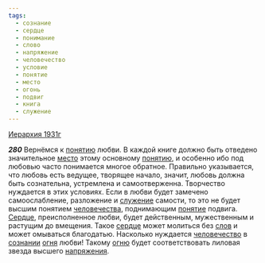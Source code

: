 ```yaml
---
tags:
  - сознание
  - сердце
  - понимание
  - слово
  - напряжение
  - человечество
  - условие
  - понятие
  - место
  - огонь
  - подвиг
  - книга
  - служение
---
```


[Иерархия 1931г](/agni/1931)

___280___
Вернёмся к [понятию](/tag/#[понятие](/tag/#понятие)) любви. В каждой книге должно быть отведено значительное [место](/tag/#место) этому основному [понятию](/tag/#[понятие](/tag/#понятие)), и особенно ибо под любовью часто понимается многое обратное. Правильно указывается, что любовь есть ведущее, творящее начало, значит, любовь должна быть сознательна, устремлена и самоотверженна. Творчество нуждается в этих условиях. Если в любви будет замечено самоослабление, разложение и [служение](/tag/#служение) самости, то это не будет высшим понятием [человечества](/tag/#[человечество](/tag/#человечество)), поднимающим [понятие](/tag/#понятие) подвига. [Сердце](/tag/#[сердце](/tag/#сердце)), преисполненное любви, будет действенным, мужественным и растущим до вмещения. Такое [сердце](/tag/#сердце) может молиться без [слов](/tag/#слово) и может омываться благодатью. Насколько нуждается [человечество](/tag/#человечество) в [сознании](/tag/#сознание) [огня](/tag/#огонь) любви! Такому [огню](/tag/#огонь) будет соответствовать лиловая звезда высшего [напряжения](/tag/#напряжение).   

